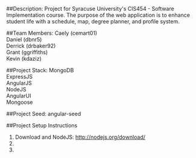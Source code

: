 ##Description:
Project for Syracuse University's CIS454 - Software Implementation course. The purpose of the web application is to enhance student life with a schedule, map, degree planner, and profile system.

##Team Members:
Caely (cemart01)<br>
Daniel (dbnr5)<br>
Derrick (drbaker92)<br>
Grant (ggriffiths) <br>
Kevin (kdaziz)

##Project Stack:
MongoDB <br>
ExpressJS <br>
AngularJS <br>
NodeJS <br>
AngularUI <br>
Mongoose 

##Project Seed:
angular-seed


##Project Setup Instructions
1. Download and NodeJS: http://nodejs.org/download/ <br>
2. <br>
3. <br>
